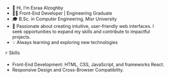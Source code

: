 - 👋 Hi, I’m Esraa Alzoghby
- 👩‍💻 Front-End Developer | Engineering Graduate
- 🎓 B.Sc. in Computer Engineering, Misr University
- 🌱 Passionate about creating intuitive, user-friendly web interfaces. I seek opportunities to expand my skills and contribute to impactful projects.
- 💡 Always learning and exploring new technologies


⚡ Skills
<ul>
  <li>Front-End Development: HTML, CSS, JavaScript, and frameworks React.</li>
  <li>Responsive Design and Cross-Browser Compatibility.</li>
</ul>

<!--- 🚀 Let's Connect!
📩 [Your Email] | 💻 [Your Portfolio/Website] -->


